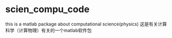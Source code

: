 # scien_compu_code
this is a matlab package about computational science(physics)
这是有关计算科学（计算物理）有关的一个matlab软件包
